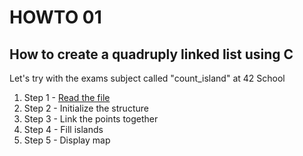 # HOWTO 01
## How to create a quadruply linked list using C
Let's try with the exams subject called "count_island" at 42 School

1. Step 1 - [Read the file](https://github.com/jgigault/HOWTO-quadruply-linked-list/blob/master/README_STEP1.md)
2. Step 2 - Initialize the structure
3. Step 3 - Link the points together
4. Step 4 - Fill islands
5. Step 5 - Display map